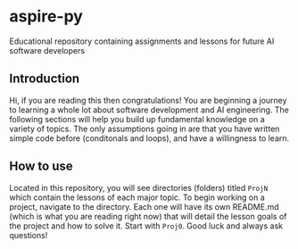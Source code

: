 # aspire-py
Educational repository containing assignments and lessons for future AI software developers

## Introduction
Hi, if you are reading this then congratulations! You are beginning a journey to learning a whole lot about software development and AI engineering.
The following sections will help you build up fundamental knowledge on a variety of topics. The only assumptions going in are that you have written simple 
code before (conditonals and loops), and have a willingness to learn.

## How to use
Located in this repository, you will see directories (folders) titled `ProjN` which contain the lessons of each major topic. To begin working on a project, navigate to the directory. Each one will have its own README.md (which is what you are reading right now) that will detail the lesson goals of the project and
how to solve it. Start with `Proj0`. Good luck and always ask questions!
